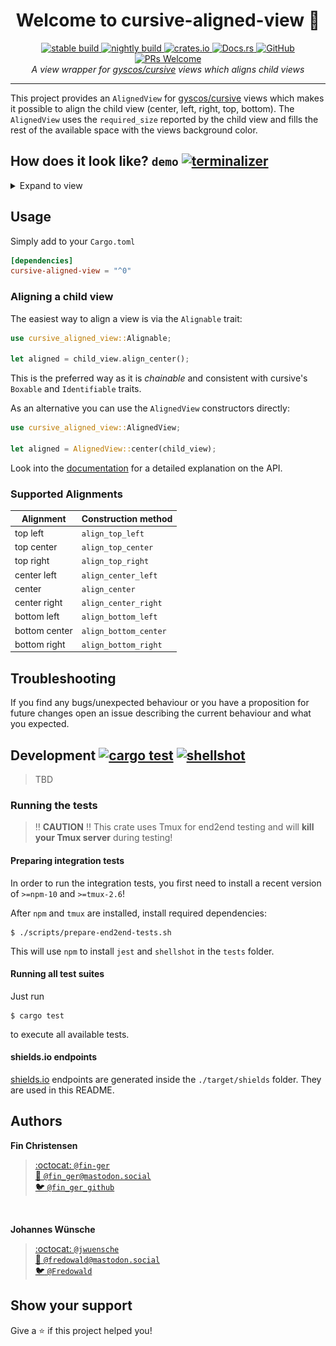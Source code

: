 <h1 align="center">Welcome to cursive-aligned-view 👋</h1>
<p align="center">
  <a href="https://travis-ci.org/deinstapel/cursive-aligned-view">
    <img src="https://img.shields.io/endpoint.svg?url=https%3A%2F%2Fdeinstapel.github.io%2Fcursive-aligned-view%2Fstable-build.json" alt="stable build">
  </a>
  <a href="https://travis-ci.org/deinstapel/cursive-aligned-view">
    <img src="https://img.shields.io/endpoint.svg?url=https%3A%2F%2Fdeinstapel.github.io%2Fcursive-aligned-view%2Fnightly-build.json" alt="nightly build">
  </a>
  <a href="https://crates.io/crates/cursive-aligned-view">
    <img alt="crates.io" src="https://img.shields.io/crates/v/cursive-aligned-view.svg">
  </a>
  <a href="https://docs.rs/cursive-aligned-view">
    <img alt="Docs.rs" src="https://docs.rs/cursive-aligned-view/badge.svg">
  </a>
  <a href="https://github.com/deinstapel/cursive-aligned-view/blob/master/LICENSE">
    <img alt="GitHub" src="https://img.shields.io/github/license/deinstapel/cursive-aligned-view.svg">
  </a>
  <a href="http://makeapullrequest.com">
    <img alt="PRs Welcome" src="https://img.shields.io/badge/PRs-welcome-brightgreen.svg">
  </a>
  <br>
  <i>A view wrapper for
  <a href="https://github.com/gyscos/cursive">gyscos/cursive</a>
  views which aligns child views</i>
</p>

---

This project provides an `AlignedView` for [gyscos/cursive](https://github.com/gyscos/cursive) views which makes it possible to align the child view (center, left, right, top, bottom). The `AlignedView` uses the `required_size` reported by the child view and fills the rest of the available space with the views background color.

## How does it look like? `demo` [![terminalizer](https://img.shields.io/badge/GIF-terminalizer-blueviolet.svg)](https://github.com/faressoft/terminalizer)

<details>
  <summary>Expand to view</summary>
  <img src="assets/demo.gif" alt="aligned-view demo">
</details>

## Usage

Simply add to your `Cargo.toml`

```toml
[dependencies]
cursive-aligned-view = "^0"
```

### Aligning a child view

The easiest way to align a view is via the `Alignable` trait:

```rust
use cursive_aligned_view::Alignable;

let aligned = child_view.align_center();
```

This is the preferred way as it is *chainable* and consistent with cursive's `Boxable` and `Identifiable` traits.

As an alternative you can use the `AlignedView` constructors directly:

```rust
use cursive_aligned_view::AlignedView;

let aligned = AlignedView::center(child_view);
```

Look into the [documentation](https://docs.rs/cursive-aligned-view) for a detailed explanation on the API.

### Supported Alignments

| Alignment     | Construction method   |
|---------------|-----------------------|
| top left      | `align_top_left`      |
| top center    | `align_top_center`    |
| top right     | `align_top_right`     |
| center left   | `align_center_left`   |
| center        | `align_center`        |
| center right  | `align_center_right`  |
| bottom left   | `align_bottom_left`   |
| bottom center | `align_bottom_center` |
| bottom right  | `align_bottom_right`  |

## Troubleshooting

If you find any bugs/unexpected behaviour or you have a proposition for future changes open an issue describing the current behaviour and what you expected.

## Development [![cargo test](https://img.shields.io/endpoint.svg?url=https%3A%2F%2Fdeinstapel.github.io%2Fcursive-aligned-view%2Fcargo-test.json)](https://travis-ci.org/deinstapel/cursive-aligned-view) [![shellshot](https://img.shields.io/endpoint.svg?url=https%3A%2F%2Fdeinstapel.github.io%2Fcursive-aligned-view%2Fshellshot.json)](https://github.com/fin-ger/shellshot)

> TBD

### Running the tests

> :bangbang: **CAUTION** :bangbang: This crate uses Tmux for end2end testing and will **kill your Tmux server** during testing!

#### Preparing integration tests

In order to run the integration tests, you first need to install a recent version of `>=npm-10` and `>=tmux-2.6`!

After `npm` and `tmux` are installed, install required dependencies:

```
$ ./scripts/prepare-end2end-tests.sh
```

This will use `npm` to install `jest` and `shellshot` in the `tests` folder.

#### Running all test suites

Just run

```
$ cargo test
```

to execute all available tests.

#### shields.io endpoints

[shields.io](https://shields.io) endpoints are generated inside the `./target/shields` folder. They are used in this README.

## Authors

**Fin Christensen**

> [:octocat: `@fin-ger`](https://github.com/fin-ger)  
> [:elephant: `@fin_ger@mastodon.social`](https://mastodon.social/web/accounts/787945)  
> [:bird: `@fin_ger_github`](https://twitter.com/fin_ger_github)  

<br>

**Johannes Wünsche**

> [:octocat: `@jwuensche`](https://github.com/jwuensche)  
> [:elephant: `@fredowald@mastodon.social`](https://mastodon.social/web/accounts/843376)  
> [:bird: `@Fredowald`](https://twitter.com/fredowald)  

## Show your support

Give a :star: if this project helped you!
